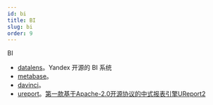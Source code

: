 ```yaml
---
id: bi
title: BI
slug: bi
order: 9
---
```


BI

* [datalens](https://github.com/datalens-tech/datalens)。Yandex 开源的 BI 系统
* [metabase](https://github.com/metabase/metabase)。
* [davinci](https://github.com/edp963/davinci)。
* [ureport](https://github.com/youseries/ureport)。[第一款基于Apache-2.0开源协议的中式报表引擎UReport2](https://mp.weixin.qq.com/s/IE9MbmVNszrPtU4c9MLL1w)


